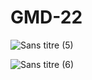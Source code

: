 # GMD-22

![Sans titre (5)](https://user-images.githubusercontent.com/79903008/182024591-b50b21fb-d56d-46e8-a2d0-136126f66bff.png)


![Sans titre (6)](https://user-images.githubusercontent.com/79903008/182024649-ccc7965c-9d47-494e-9f20-bb3225dfad5a.png)
